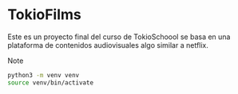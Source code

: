 # TokioFilms
Este es un proyecto final del curso de TokioSchoool se basa en una plataforma de contenidos audiovisuales algo similar a netflix.
> [!NOTE]
> ```bash
> python3 -m venv venv
> source venv/bin/activate
> ```
